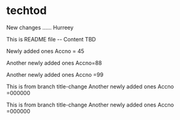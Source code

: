 # techtod

New changes ...... Hurreey

This is README file -- Content TBD

Newly added ones
Accno = 45

Another newly added ones
Accno=88

Another newly added ones
Accno =99

This is from branch title-change
Another newly added ones
Accno =000000

This is from branch title-change
Another newly added ones
Accno =000000